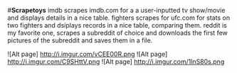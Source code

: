 #**Scrapetoys**
imdb scrapes imdb.com for a a user-inputted tv show/movie and displays details in a nice table.
fighters scrapes for ufc.com for stats on two fighters and dsiplays records in a nice table, comparing them.
reddit is my favorite one, scrapes a subreddit of choice and downloads the first few pictures of the subreddit and saves them in a file.

![Alt page] http://i.imgur.com/vCEE00R.png
![Alt page] http://i.imgur.com/C9SHttV.png
![Alt page] http://i.imgur.com/1lnS80s.png
